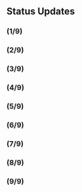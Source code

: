 ## Status Updates

### (1/9)

### (2/9)

### (3/9)

### (4/9)

### (5/9)

### (6/9)

### (7/9)

### (8/9)

### (9/9)

